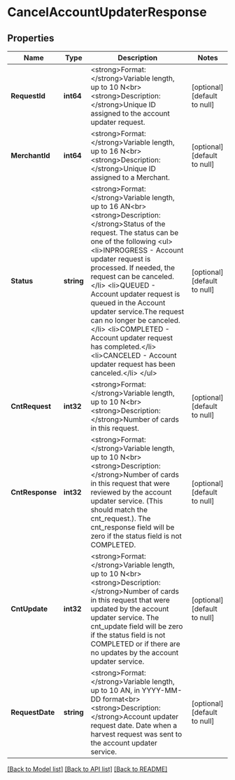 # CancelAccountUpdaterResponse

## Properties
Name | Type | Description | Notes
------------ | ------------- | ------------- | -------------
**RequestId** | **int64** | &lt;strong&gt;Format: &lt;/strong&gt;Variable length, up to 10 N&lt;br&gt;&lt;strong&gt;Description: &lt;/strong&gt;Unique ID assigned to the account updater request. | [optional] [default to null]
**MerchantId** | **int64** | &lt;strong&gt;Format: &lt;/strong&gt;Variable length, up to 16 N&lt;br&gt;&lt;strong&gt;Description: &lt;/strong&gt;Unique ID assigned to a Merchant. | [optional] [default to null]
**Status** | **string** | &lt;strong&gt;Format: &lt;/strong&gt;Variable length, up to 16 AN&lt;br&gt;&lt;strong&gt;Description: &lt;/strong&gt;Status of the request. The status can be one of the following               &lt;ul&gt;              &lt;li&gt;INPROGRESS - Account updater request is processed. If needed, the request can be canceled. &lt;/li&gt;              &lt;li&gt;QUEUED - Account updater request is queued in the Account updater service.The request can no longer be canceled. &lt;/li&gt;              &lt;li&gt;COMPLETED - Account updater request has completed.&lt;/li&gt;              &lt;li&gt;CANCELED - Account updater request has been canceled.&lt;/li&gt;              &lt;/ul&gt; | [optional] [default to null]
**CntRequest** | **int32** | &lt;strong&gt;Format: &lt;/strong&gt;Variable length, up to 10 N&lt;br&gt;&lt;strong&gt;Description: &lt;/strong&gt;Number of cards in this request. | [optional] [default to null]
**CntResponse** | **int32** | &lt;strong&gt;Format: &lt;/strong&gt;Variable length, up to 10 N&lt;br&gt;&lt;strong&gt;Description: &lt;/strong&gt;Number of cards in this request that were reviewed by the account updater service. (This should match the cnt_request.). The cnt_response field will be zero if the status field is not COMPLETED. | [optional] [default to null]
**CntUpdate** | **int32** | &lt;strong&gt;Format: &lt;/strong&gt;Variable length, up to 10 N&lt;br&gt;&lt;strong&gt;Description: &lt;/strong&gt;Number of cards in this request that were updated by the account updater service. The cnt_update field will be zero if the status field is not COMPLETED or if there are no updates by the account updater service. | [optional] [default to null]
**RequestDate** | **string** | &lt;strong&gt;Format: &lt;/strong&gt;Variable length, up to 10 AN, in  YYYY-MM-DD format&lt;br&gt;&lt;strong&gt;Description: &lt;/strong&gt;Account updater request date. Date when a harvest request was sent to the account updater service. | [optional] [default to null]

[[Back to Model list]](../README.md#documentation-for-models) [[Back to API list]](../README.md#documentation-for-api-endpoints) [[Back to README]](../README.md)

